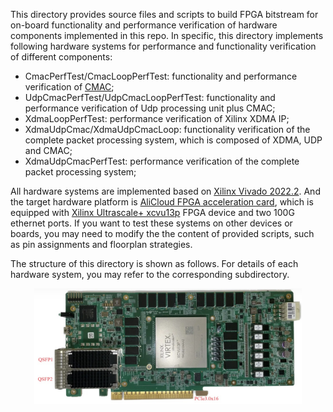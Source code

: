 This directory provides source files and scripts to build FPGA bitstream for on-board functionality and performance verification of hardware components implemented in this repo. In specific, this directory implements following hardware systems for performance and functionality verification of different components:

- CmacPerfTest/CmacLoopPerfTest: functionality and performance verification of [CMAC](https://china.xilinx.com/products/intellectual-property/cmac_usplus.html);
- UdpCmacPerfTest/UdpCmacLoopPerfTest: functionality and performance verification of Udp processing unit plus CMAC;
- XdmaLoopPerfTest: performance verification of Xilinx XDMA IP;
- XdmaUdpCmac/XdmaUdpCmacLoop: functionality verification of the complete packet processing system, which is composed of XDMA, UDP and CMAC;
- XdmaUdpCmacPerfTest: performance verification of the complete packet processing system;

All hardware systems are implemented based on [Xilinx Vivado 2022.2](https://www.xilinx.com/support/download/index.html/content/xilinx/en/downloadNav/vivado-design-tools/2022-2.html). And the target hardware platform is [AliCloud FPGA acceleration card](https://zhuanlan.zhihu.com/p/617050950), which is equipped with [Xilinx Ultrascale+ xcvu13p](https://www.xilinx.com/products/silicon-devices/fpga/virtex-ultrascale-plus.html#productTable) FPGA device and two 100G ethernet ports. If you want to test these systems on other devices or boards, you may need to modify the the content of provided scripts, such as pin assignments and floorplan strategies.

The structure of this directory is shown as follows. For details of each hardware system, you may refer to the corresponding subdirectory.

<div align=center><img src="../img/ali_vu13p.jpg" width="85%"></div>
